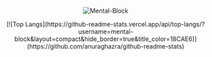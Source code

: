 
<center>

<p align="center">
  <img align="center" src="https://github-readme-stats.vercel.app/api?username=mental-block&show_icons=true&theme=default&count_private=true&title_color=18CAE6&icon_color=18CAE6&hide_border=true" alt="Mental-Block" />
</p>

<p align="center">
[![Top Langs](https://github-readme-stats.vercel.app/api/top-langs/?username=mental-block&layout=compact&hide_border=true&title_color=18CAE6)](https://github.com/anuraghazra/github-readme-stats)
</p>

</center>
